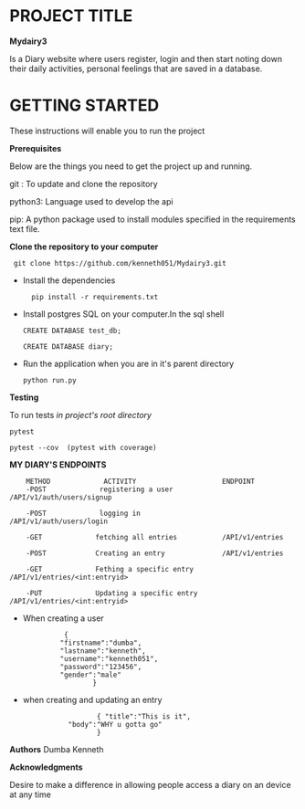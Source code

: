 # PROJECT TITLE

**Mydairy3**

Is a Diary website where users register, login and then start noting down their daily activities, personal feelings that are saved in a database.

# GETTING STARTED

These instructions will enable you to run the project

**Prerequisites**

Below are the things you need to get the project up and running.

git : To update and clone the repository

python3: Language used to develop the api

pip: A python package used to install modules specified in the requirements text file.


**Clone the repository to your computer**

     git clone https://github.com/kenneth051/Mydairy3.git 

-  Install the dependencies

    
         pip install -r requirements.txt
    
    
    
-  Install postgres SQL on your computer.In the sql shell

       CREATE DATABASE test_db;
    
       CREATE DATABASE diary;    
    
-  Run the application when you are in it's parent directory

       python run.py
       
 **Testing**

To run tests
*in project's root directory*

    pytest

    pytest --cov  (pytest with coverage)

**MY DIARY'S ENDPOINTS**

		METHOD             ACTIVITY                     ENDPOINT
		-POST             registering a user            /API/v1/auth/users/signup
		
		-POST             logging in                    /API/v1/auth/users/login

		-GET             fetching all entries           /API/v1/entries

		-POST            Creating an entry              /API/v1/entries

		-GET             Fething a specific entry       /API/v1/entries/<int:entryid>

		-PUT             Updating a specific entry      /API/v1/entries/<int:entryid>

-  When creating a user

			     {
				"firstname":"dumba",
				"lastname":"kenneth",
				"username":"kenneth051",
				"password":"123456",
				"gender":"male"
						}

-  when creating and updating an entry 

                         { "title":"This is it",
		          "body":"WHY u gotta go"
						 }
**Authors**
Dumba Kenneth					 
						 
**Acknowledgments**

Desire to make a difference in allowing people access a diary on an device at any time
 
